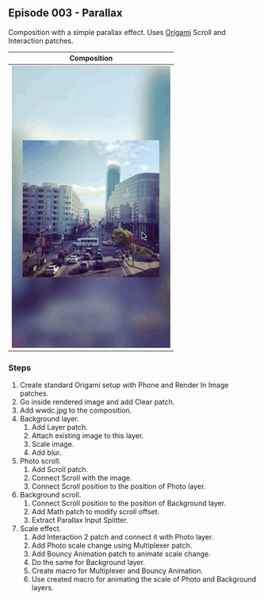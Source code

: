## Episode 003 - Parallax

Composition with a simple parallax effect.
Uses [Origami](http://facebook.github.io/origami/) Scroll and Interaction patches.

| Composition |
| :---------: |
| ![Composition](composition.gif) |

### Steps

1. Create standard Origami setup with Phone and Render In Image patches.
1. Go inside rendered image and add Clear patch.
1. Add wwdc.jpg to the composition.
1. Background layer.
	1. Add Layer patch.
	1. Attach existing image to this layer.
	1. Scale image.
	1. Add blur.
1. Photo scroll.
	1. Add Scroll patch.
	1. Connect Scroll with the image.
	1. Connect Scroll position to the position of Photo layer.
1. Background scroll.
	1. Connect Scroll position to the position of Background layer.
	1. Add Math patch to modify scroll offset.
	1. Extract Parallax Input Splitter.
1. Scale effect.
	1. Add Interaction 2 patch and connect it with Photo layer.
	1. Add Photo scale change using Multiplexer patch.
	1. Add Bouncy Animation patch to animate scale change.
	1. Do the same for Background layer.
	1. Create macro for Multiplexer and Bouncy Animation.
	1. Use created macro for animating the scale of Photo and Background layers.